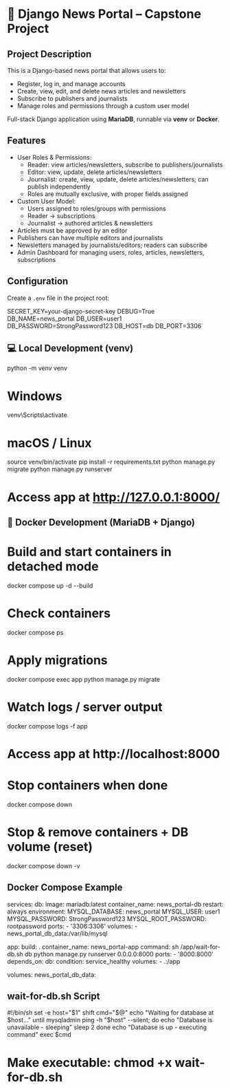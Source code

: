 # 📰 Django News Portal – Capstone Project

## Project Description
This is a Django-based news portal that allows users to:
- Register, log in, and manage accounts
- Create, view, edit, and delete news articles and newsletters
- Subscribe to publishers and journalists
- Manage roles and permissions through a custom user model

Full-stack Django application using **MariaDB**, runnable via **venv** or **Docker**.

## Features
- User Roles & Permissions:
  - Reader: view articles/newsletters, subscribe to publishers/journalists
  - Editor: view, update, delete articles/newsletters
  - Journalist: create, view, update, delete articles/newsletters; can publish independently
  - Roles are mutually exclusive, with proper fields assigned
- Custom User Model:
  - Users assigned to roles/groups with permissions
  - Reader → subscriptions
  - Journalist → authored articles & newsletters
- Articles must be approved by an editor
- Publishers can have multiple editors and journalists
- Newsletters managed by journalists/editors; readers can subscribe
- Admin Dashboard for managing users, roles, articles, newsletters, subscriptions

## Configuration
Create a `.env` file in the project root:

SECRET_KEY=your-django-secret-key
DEBUG=True
DB_NAME=news_portal
DB_USER=user1
DB_PASSWORD=StrongPassword123
DB_HOST=db
DB_PORT=3306

## 💻 Local Development (venv)
python -m venv venv
# Windows
venv\Scripts\activate
# macOS / Linux
source venv/bin/activate
pip install -r requirements.txt
python manage.py migrate
python manage.py runserver
# Access app at http://127.0.0.1:8000/

## 🐳 Docker Development (MariaDB + Django)
# Build and start containers in detached mode
docker compose up -d --build
# Check containers
docker compose ps
# Apply migrations
docker compose exec app python manage.py migrate
# Watch logs / server output
docker compose logs -f app
# Access app at http://localhost:8000
# Stop containers when done
docker compose down
# Stop & remove containers + DB volume (reset)
docker compose down -v

## Docker Compose Example
services:
  db:
    image: mariadb:latest
    container_name: news_portal-db
    restart: always
    environment:
      MYSQL_DATABASE: news_portal
      MYSQL_USER: user1
      MYSQL_PASSWORD: StrongPassword123
      MYSQL_ROOT_PASSWORD: rootpassword
    ports:
      - '3306:3306'
    volumes:
      - news_portal_db_data:/var/lib/mysql

  app:
    build: .
    container_name: news_portal-app
    command: sh /app/wait-for-db.sh db python manage.py runserver 0.0.0.0:8000
    ports:
      - '8000:8000'
    depends_on:
      db:
        condition: service_healthy
    volumes:
      - .:/app

volumes:
  news_portal_db_data:

## wait-for-db.sh Script
#!/bin/sh
set -e
host="$1"
shift
cmd="$@"
echo "Waiting for database at $host..."
until mysqladmin ping -h "$host" --silent; do
  echo "Database is unavailable - sleeping"
  sleep 2
done
echo "Database is up - executing command"
exec $cmd
# Make executable: chmod +x wait-for-db.sh
